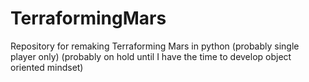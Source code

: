 # TerraformingMars
Repository for remaking Terraforming Mars in python (probably single player only) (probably on hold until I have the time to develop object oriented mindset)
